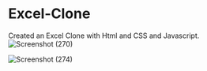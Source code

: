 # Excel-Clone
Created an Excel Clone with  Html and CSS and Javascript.
![Screenshot (270)](https://user-images.githubusercontent.com/74009151/128544109-8d29a230-508b-4746-8c67-1dfaebfe4076.png)

![Screenshot (274)](https://user-images.githubusercontent.com/74009151/128544379-91051bf9-040d-49ba-b11f-83cb3676b423.png)
